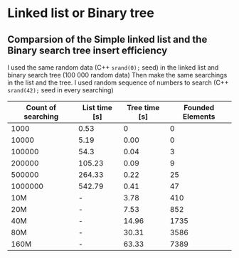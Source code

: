 # Linked list or Binary tree

## Comparsion of the Simple linked list and the Binary search tree insert efficiency

I used the same random data (C++ `srand(0);` seed) in the linked list and binary search tree (100 000 random data)
Then make the same searchings in the list and the tree. I used random sequence of numbers to search (C++ `srand(42);` seed in every searching)

Count of searching | List time [s] | Tree time [s] | Founded Elements
-------------------|---------------|---------------|-----------------
1000               |          0.53 |             0 |             0
10000              |          5.19 |          0.00 |             0
100000             |          54.3 |          0.04 |             3
200000             |        105.23 |          0.09 |             9
500000             |        264.33 |          0.22 |            25
1000000            |        542.79 |          0.41 |            47
10M                |       -       |          3.78 |           410
20M                |       -       |          7.53 |           852
40M                |       -       |         14.96 |          1735
80M                |       -       |         30.31 |          3586
160M               |       -       |         63.33 |          7389
